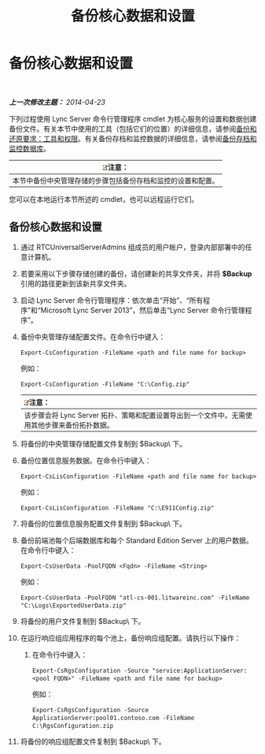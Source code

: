 ﻿---
title: 备份核心数据和设置
TOCTitle: 备份核心数据和设置
ms:assetid: 278bc95a-7b8d-4e01-a872-a844830459de
ms:mtpsurl: https://technet.microsoft.com/zh-cn/library/Hh202170(v=OCS.15)
ms:contentKeyID: 52060981
ms.date: 05/19/2016
mtps_version: v=OCS.15
ms.translationtype: HT
---

# 备份核心数据和设置

 

_**上一次修改主题：** 2014-04-23_

下列过程使用 Lync Server 命令行管理程序 cmdlet 为核心服务的设置和数据创建备份文件。有关本节中使用的工具（包括它们的位置）的详细信息，请参阅[备份和还原要求：工具和权限](lync-server-2013-backup-and-restoration-requirements-tools-and-permissions.md)。有关备份存档和监控数据的详细信息，请参阅[备份存档和监控数据库](lync-server-2013-backing-up-archiving-and-monitoring-databases.md)。

<table>
<thead>
<tr class="header">
<th><img src="images/Dn783119.note(OCS.15).gif" title="note" alt="note" />注意：</th>
</tr>
</thead>
<tbody>
<tr class="odd">
<td>本节中备份中央管理存储的步骤包括备份存档和监控的设置和配置。</td>
</tr>
</tbody>
</table>


您可以在本地运行本节所述的 cmdlet，也可以远程运行它们。

## 备份核心数据和设置

1.  通过 RTCUniversalServerAdmins 组成员的用户帐户，登录内部部署中的任意计算机。

2.  若要采用以下步骤存储创建的备份，请创建新的共享文件夹，并将 **$Backup** 引用的路径更新到该新共享文件夹。

3.  启动 Lync Server 命令行管理程序：依次单击“开始”、“所有程序”和“Microsoft Lync Server 2013”，然后单击“Lync Server 命令行管理程序”。

4.  备份中央管理存储配置文件。在命令行中键入：
    
        Export-CsConfiguration -FileName <path and file name for backup>
    
    例如：
    
        Export-CsConfiguration -FileName "C:\Config.zip"
    
    <table>
    <thead>
    <tr class="header">
    <th><img src="images/Dn783119.note(OCS.15).gif" title="note" alt="note" />注意：</th>
    </tr>
    </thead>
    <tbody>
    <tr class="odd">
    <td>该步骤会将 Lync Server 拓扑、策略和配置设置导出到一个文件中。无需使用其他步骤来备份拓扑数据。</td>
    </tr>
    </tbody>
    </table>


5.  将备份的中央管理存储配置文件复制到 $Backup\\ 下。

6.  备份位置信息服务数据。在命令行中键入：
    
        Export-CsLisConfiguration -FileName <path and file name for backup>
    
    例如：
    
        Export-CsLisConfiguration -FileName "C:\E911Config.zip"

7.  将备份的位置信息服务配置文件复制到 $Backup\\ 下。

8.  备份前端池每个后端数据库和每个 Standard Edition Server 上的用户数据。在命令行中键入：
    
        Export-CsUserData -PoolFQDN <Fqdn> -FileName <String>
    
    例如：
    
        Export-CsUserData -PoolFQDN "atl-cs-001.litwareinc.com" -FileName "C:\Logs\ExportedUserData.zip"

9.  将备份的用户文件复制到 $Backup\\ 下。

10. 在运行响应组应用程序的每个池上，备份响应组配置。请执行以下操作：
    
    1.  在命令行中键入：
        
            Export-CsRgsConfiguration -Source "service:ApplicationServer:<pool FQDN>" -FileName <path and file name for backup>
        
        例如：
        
            Export-CsRgsConfiguration -Source ApplicationServer:pool01.contoso.com -FileName C:\RgsConfiguration.zip

11. 将备份的响应组配置文件复制到 $Backup\\ 下。


